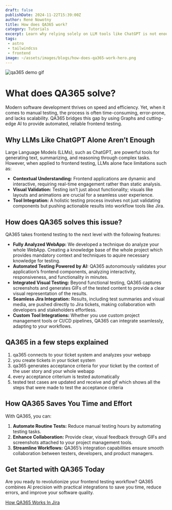 ```yaml
---
draft: false
publishDate: 2024-11-22T15:39:00Z
author: René Nowotny
title: How does QA365 work?
category: Tutorials
excerpt: Learn why relying solely on LLM tools like ChatGPT is not enough for automated frontend testing and discover what makes QA365 so unique and effective.
tags: 
 - astro
 - tailwindcss
 - frontend
image: ~/assets/images/blogs/how-does-qa365-work-hero.png
---
```


![qa365 demo gif](~/assets/images/qa_demo.gif "QA365 Demo Gif")

# What does QA365 solve?

Modern software development thrives on speed and efficiency. Yet, when it comes to manual testing, the process is often time-consuming, error-prone, and lacks scalability. QA365 bridges this gap by using Graphs and cutting-edge AI to provide automated, reliable frontend testing.



## Why LLMs Like ChatGPT Alone Aren’t Enough

Large Language Models (LLMs), such as ChatGPT, are powerful tools for generating text, summarizing, and reasoning through complex tasks. However, when applied to frontend testing, LLMs alone face limitations such as:

- **Contextual Understanding:** Frontend applications are dynamic and interactive, requiring real-time engagement rather than static analysis.
- **Visual Validation:** Testing isn’t just about functionality; visuals like layouts and animations are crucial for a seamless user experience.
- **Tool Integration:** A holistic testing process involves not just validating components but pushing actionable results into workflow tools like Jira.

## How does QA365 solves this issue?

QA365 takes frontend testing to the next level with the following features:

- **Fully Analyzed WebApp:** We developed a technique do analyze your whole WebApp. Creating a knowledge base of the whole project which provides mandatory context and techniques to aquire necessary knowledge for testing.
- **Automated Testing Powered by AI:** QA365 autonomously validates your application’s frontend components, analyzing interactivity, responsiveness, and functionality in minutes.
- **Integrated Visual Testing:** Beyond functional testing, QA365 captures screenshots and generates GIFs of the tested content to provide a clear visual representation of the results.
- **Seamless Jira Integration:** Results, including test summaries and visual media, are pushed directly to Jira tickets, making collaboration with developers and stakeholders effortless.
- **Custom Tool Integrations:** Whether you use custom project management tools or CI/CD pipelines, QA365 can integrate seamlessly, adapting to your workflows.

## QA365 in a few steps explained

1. qa365 connects to your ticket system and analyzes your webapp
2. you create tickets in your ticket system
3. qa365 generates acceptance criteria for your ticket by the context of the user story and your whole webapp
4. every acceptance criterium is tested automatically
5. tested test cases are updated and receive and gif which shows all the steps that were made to test the acceptance criteria


## How QA365 Saves You Time and Effort

With QA365, you can:

1. **Automate Routine Tests:** Reduce manual testing hours by automating testing tasks.
2. **Enhance Collaboration:** Provide clear, visual feedback through GIFs and screenshots attached to your project management tools.
3. **Streamline Workflows:** QA365’s integration capabilities ensure smooth collaboration between testers, developers, and product managers.

## Get Started with QA365 Today

Are you ready to revolutionize your frontend testing workflow? QA365 combines AI precision with practical integrations to save you time, reduce errors, and improve your software quality.

[How QA365 Works In Jira](/how-qa365-works-with-jira)
